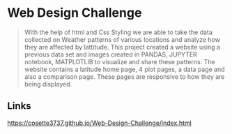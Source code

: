 
# Web Design Challenge #
> With the help of html and Css Styling we are able to take the data collected on Weather patterns of various locations and analyze how they are affected by lattitude.
This project created a website using a previous data set and images created in PANDAS, JUPYTER notebook, MATPLOTLIB to visualize and share these patterns. The website contains a latitude home page, 4 plot pages, a data page and also a comparison page.  These pages are responsive to how they are being displayed.  

## Links ##
https://cosette3737.github.io/Web-Design-Challenge/index.html

